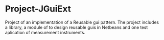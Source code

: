 # Project-JGuiExt
Project of an implementation of a Reusable gui pattern. 
The project includes a library, a module of to design reusable guis in Netbeans
and one test aplication of measurement instruments.

